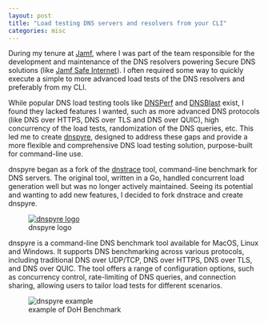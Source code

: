 ```yaml
---
layout: post
title: "Load testing DNS servers and resolvers from your CLI"
categories: misc
---
```


During my tenure at [Jamf](https://www.jamf.com/), where I was part of the team responsible for the development
and maintenance of the DNS resolvers powering Secure DNS solutions (like [Jamf Safe Internet](https://www.jamf.com/products/jamf-safe-internet/)).
I often required some way to quickly execute a simple to more advanced load tests of the DNS resolvers and preferably
from my CLI.

While popular DNS load testing tools like [DNSPerf](https://github.com/DNS-OARC/dnsperf)
and [DNSBlast](https://github.com/jedisct1/dnsblast) exist,
I found they lacked features I wanted, such as more advanced DNS protocols (like DNS over HTTPS, DNS over TLS and DNS
over QUIC),
high concurrency of the load tests, randomization of the DNS queries, etc. This led me to
create [dnspyre](https://tantalor93.github.io/dnspyre/),
designed to address these gaps and provide a more flexible and comprehensive DNS load testing solution, purpose-built
for command-line use.

dnspyre began as a fork of the [dnstrace](https://github.com/redsift/dnstrace) tool, command-line benchmark for DNS
servers.
The original tool, written in a Go, handled concurrent load generation well but was no longer actively maintained.
Seeing its potential and wanting to add new features, I decided to fork dnstrace and create dnspyre.

<div>
    <figure>
        <a href="https://tantalor93.github.io/dnspyre/">
            <img src="{{ site.baseurl }}/assets/images/dnspyre-blog-logo.png" alt="dnspyre logo">
        </a>
        <figcaption>dnspyre logo</figcaption>
    </figure>
</div>


dnspyre is a command-line DNS benchmark tool available for MacOS, Linux and Windows.
It supports DNS benchmarking across various protocols, including traditional DNS over UDP/TCP,
DNS over HTTPS, DNS over TLS, and DNS over QUIC. The tool offers a range of configuration options, such as
concurrency control, rate-limiting of DNS queries, and connection sharing, allowing users to tailor load tests
for different scenarios.

<div>
    <figure>
        <img src="{{ site.baseurl }}/assets/images/dnspyre-blog-example.png" alt="dnspyre example">
        <figcaption>example of DoH Benchmark</figcaption>
    </figure>
</div>